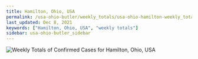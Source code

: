 ```yaml
---
title: Hamilton, Ohio, USA
permalink: /usa-ohio-butler/weekly_totals/usa-ohio-hamilton-weekly_totals.html
last_updated: Dec 8, 2021
keywords: ["Hamilton, Ohio, USA", "weekly totals"]
sidebar: usa-ohio-butler_sidebar
---
```


![Weekly Totals of Confirmed Cases for Hamilton, Ohio, USA](/covid_tracker/images/graphs/usa-ohio-hamilton-weekly_totals_graph.png)
